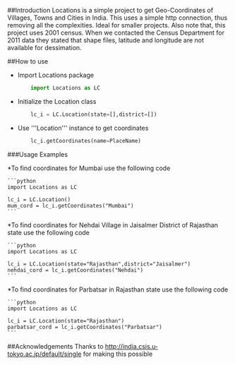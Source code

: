 ##Introduction
Locations is a simple project to get Geo-Coordinates of Villages, Towns and Cities in India. 
This uses a simple http connection, thus removing all the complexities. 
Ideal for smaller projects. Also note that, this project uses 2001 census.
When we contacted the Census Department for 2011 data they stated that shape files, latitude and longitude are not available for dessimation.

##How to use

* Import Locations package

    ```python
        import Locations as LC
    ```

* Initialize the Location class

    ```python
        lc_i = LC.Location(state=[],district=[])
    ```

* Use '''Location''' instance to get coordinates
    ```python
        lc_i.getCoordinates(name=PlaceName)
    ```
 
###Usage Examples
 
*To find coordinates for Mumbai use the following code

    ```python
    import Locations as LC
    
    lc_i = LC.Location()
    mum_cord = lc_i.getCoordinates("Mumbai")
    ```
*To find coordinates for Nehdai Village in Jaisalmer District of Rajasthan state use the following code

    ```python
    import Locations as LC
    
    lc_i = LC.Location(state="Rajasthan",district="Jaisalmer")
    nehdai_cord = lc_i.getCoordinates("Nehdai")
    ```

*To find coordinates for Parbatsar in Rajasthan state use the following code

    ```python
    import Locations as LC
    
    lc_i = LC.Location(state="Rajasthan")
    parbatsar_cord = lc_i.getCoordinates("Parbatsar")
    ```

    
##Acknowledgements
Thanks to http://india.csis.u-tokyo.ac.jp/default/single for making this possible
